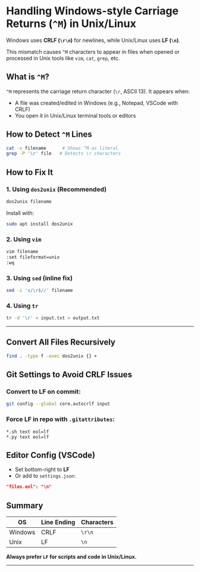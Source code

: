 # Handling Windows-style Carriage Returns (`^M`) in Unix/Linux

Windows uses **CRLF (`\r\n`)** for newlines, while Unix/Linux uses **LF (`\n`)**.

This mismatch causes `^M` characters to appear in files when opened or processed in Unix tools like `vim`, `cat`, `grep`, etc.

## What is `^M`?

`^M` represents the carriage return character (`\r`, ASCII 13). It appears when:
- A file was created/edited in Windows (e.g., Notepad, VSCode with CRLF)
- You open it in Unix/Linux terminal tools or editors

## How to Detect `^M` Lines

```bash
cat -v filename      # Shows ^M as literal
grep -P '\r' file   # Detects \r characters
```

## How to Fix It

### 1. Using `dos2unix` (Recommended)

```bash
dos2unix filename
```

Install with:

```bash
sudo apt install dos2unix
```

### 2. Using `vim`

```bash
vim filename
:set fileformat=unix
:wq
```

### 3. Using `sed` (inline fix)

```bash
sed -i 's/\r$//' filename
```

### 4. Using `tr`

```bash
tr -d '\r' < input.txt > output.txt
```

---

## Convert All Files Recursively

```bash
find . -type f -exec dos2unix {} +
```

## Git Settings to Avoid CRLF Issues

### Convert to LF on commit:

```bash
git config --global core.autocrlf input
```

### Force LF in repo with `.gitattributes`:

```text
*.sh text eol=lf
*.py text eol=lf
```

## Editor Config (VSCode)

- Set bottom-right to **LF**
- Or add to `settings.json`:

```json
"files.eol": "\n"
```

## Summary

| OS      | Line Ending | Characters |
|---------|-------------|------------|
| Windows | CRLF        | `\r\n`     |
| Unix    | LF          | `\n`       |

**Always prefer `LF` for scripts and code in Unix/Linux.**

---
